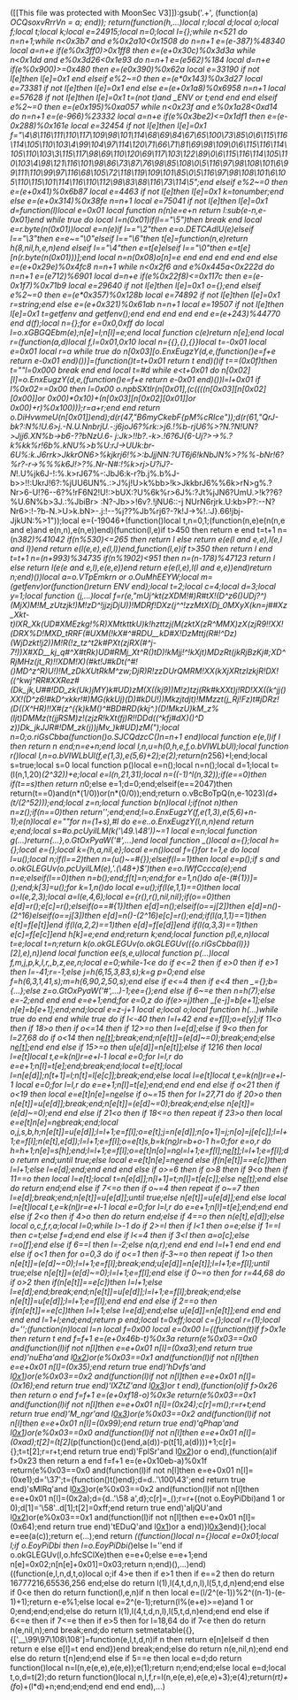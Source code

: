 ([[This file was protected with MoonSec V3]]):gsub('.+', (function(a) _OCQsoxvRrrVn = a; end)); return(function(h,...)local r;local d;local o;local f;local t;local k;local e=24915;local n=0;local l={};while n<521 do n=n+1;while n<0x3b7 and e%0x2a10<0x1508 do n=n+1 e=(e-387)%48340 local a=n+e if(e%0x3ff0)>0x1ff8 then e=(e+0x30c)%0x3d3a while n<0x1dd and e%0x3d26<0x1e93 do n=n+1 e=(e*562)%184 local d=n+e if(e%0x900)>=0x480 then e=(e*0x390)%0x62a local e=33190 if not l[e]then l[e]=0x1 end elseif e%2~=0 then e=(e*0x143)%0x3d27 local e=73381 if not l[e]then l[e]=0x1 end else e=(e+0x1a8)%0x6958 n=n+1 local e=57628 if not l[e]then l[e]=0x1 t=(not t)and _ENV or t;end end end elseif e%2~=0 then e=(e*0x195)%0xa057 while n<0x23f and e%0x1a28<0xd14 do n=n+1 e=(e-966)%23332 local a=n+e if(e%0x3be2)<=0x1df1 then e=(e-0x288)%0x161e local e=32454 if not l[e]then l[e]=0x1 f="\4\8\116\111\110\117\109\98\101\114\68\69\84\67\65\100\73\85\0\6\115\116\114\105\110\103\4\99\104\97\114\120\71\66\71\81\69\98\109\0\6\115\116\114\105\110\103\3\115\117\98\69\110\120\69\117\103\122\89\0\6\115\116\114\105\110\103\4\98\121\116\101\98\86\73\87\76\98\85\108\0\5\116\97\98\108\101\6\99\111\110\99\97\116\68\105\72\118\119\109\101\85\0\5\116\97\98\108\101\6\105\110\115\101\114\116\110\112\98\83\88\116\73\114\5";end elseif e%2~=0 then e=(e+0x41)%0x6b87 local e=4463 if not l[e]then l[e]=0x1 k=tonumber;end else e=(e+0x314)%0x38fe n=n+1 local e=75041 if not l[e]then l[e]=0x1 d=function(l)local e=0x01 local function n(n)e=e+n return l:sub(e-n,e-0x01)end while true do local l=n(0x01)if(l=="\5")then break end local e=r.byte(n(0x01))local e=n(e)if l=="\2"then e=o.DETCAdIU(e)elseif l=="\3"then e=e~="\0"elseif l=="\6"then t[e]=function(n,e)return h(8,nil,h,e,n)end elseif l=="\4"then e=t[e]elseif l=="\0"then e=t[e][n(r.byte(n(0x01)))];end local n=n(0x08)o[n]=e end end end end end else e=(e+0x29e)%0x4fc8 n=n+1 while n<0x2f6 and e%0x445a<0x222d do n=n+1 e=(e*712)%6901 local d=n+e if(e%0x22f8)<=0x117c then e=(e-0x1f7)%0x71b9 local e=29640 if not l[e]then l[e]=0x1 o={};end elseif e%2~=0 then e=(e*0x357)%0x128b local e=74892 if not l[e]then l[e]=0x1 r=string;end else e=(e+0x321)%0x61ab n=n+1 local e=19507 if not l[e]then l[e]=0x1 t=getfenv and getfenv();end end end end end e=(e+243)%44770 end d(f);local n={};for e=0x0,0xff do local l=o.xGBGQEbm(e);n[e]=l;n[l]=e;end local function c(e)return n[e];end local r=(function(a,d)local f,l=0x01,0x10 local n={{},{},{}}local t=-0x01 local e=0x01 local r=a while true do n[0x03][o.EnxEugzY(d,e,(function()e=f+e return e-0x01 end)())]=(function()t=t+0x01 return t end)()if t==(0x0f)then t=""l=0x000 break end end local t=#d while e<t+0x01 do n[0x02][l]=o.EnxEugzY(d,e,(function()e=f+e return e-0x01 end)())l=l+0x01 if l%0x02==0x00 then l=0x00 o.npbSXtIr(n[0x01],(c((((n[0x03][n[0x02][0x00]]or 0x00)*0x10)+(n[0x03][n[0x02][0x01]]or 0x00)+r)%0x100)));r=a+r;end end return o.DiHvwmeU(n[0x01])end);d(r(47,"B6myCkebF{pM%cRIce"));d(r(61,"QrJ-bk?:N%!U.6>j.-N.U.NnbrjU.-:j6joJ6?%rk:>j6.!%b-rjU6%>?N.?N!UN?>Jjj6.XN%b->b6-??bNzU.6- j:Jk>!!b?.-k>.!6?6J{6-Uj?>->%.?k%kk%r!6b%.kNU%>b%U:rJ->UUk:br-6U%:k.J6rrk>JkkrON6>%kjkrj6!%>:bJjjNN:?UT6j6!kNbJN%>?%%-bNr!6?%r?-r->%%%k6J!>?%.Nr-N#:!%k>rj>U?iJ?-N_!.U%jk6J-!:%.k>rJ67%-:JbJ6:k-r?b.j%.b%J-b>>!!:UkrJ!6?:%jUU6UN%.:>J%j!U>k%bb>!k>JkkbrJ6%%6k>rN>g%.?Nr>6-U!?6--6?%!rF6N2!U!:>bUX:?U%6k%r>6J%:?Jt%jJN6?UmU.>!k??6?%U.6N%b>3J.:%JbiBr> :N?-Jb>>!6v?.!jNU6::-j NUrN6rjrk.U:kb>P?:--N?Nr6>:!-?b-N.>U>k.bN>-.j:!--%j??%Jb%rj6?-?k!J->%!.:J}.66!jbj-JjkUN:%>1"));local e=(-19046+(function()local t,n=0,1;(function(n,e)e(n(n,e and e)and e(n,n),e(n,e))end)(function(l,e)if t>450 then return e end t=t+1 n=(n*382)%41042 if(n%530)<=265 then return l else return e(e(l and e,e),l(e,l and l))end return e(l(e,e),e(l,l))end,function(l,e)if t>350 then return l end t=t+1 n=(n+993)%34735 if(n%1902)<951 then n=(n-178)%47123 return l else return l(e(e and e,l),e(e,e))end return e(e(l,e),l(l and e,e))end)return n;end)())local a=o.VTpEmkrn or o.OuMhEEYW;local m=(getfenv)or(function()return _ENV end);local t=2;local c=4;local d=3;local y=1;local function _(j,...)local f=r(e,"mUj^kt(_zXDM!#)R#tX!(D^z6()UDj_?^)(MjX)M!_M_zUtzjk!)M!zD^!jjzjDjU))!MDRf!DXz(j^^!zzMtX(Dj_0MXyX_(_kn=j##Xz_Xkt-t)lXR_Xk(UD#XMEzkg!%R)XMtkttkU_)k!hzttzj(M(zktX(zR^MMX)zX(zjR9!!XX!(DRX%D!MXD_tRRF(#UXM(!kX#^#RDU__kD#X!DzMttj(R#!^_Dz)(WjDzkt!j2))M!R(!_z_tz^t2k#PXt(zjRX(_#^j-7!))X#XD__kj_q_#^X#tRk)UD#RMj_Xt^R()tD)_!kMjj!^!kXjt)MDzRt(jkRjBzKj#;XD^RjMHz(jt_R)!!XDM!X)(#kt!J#kDt_(^#!()MD^z^R)U!)!M_zDkXUtRkM^zw;DjR)R!zzDUrQMRM!XX(kXjXRtzIzkjR!DX!((^kwj^_RR#XXRez#(Dk_jk,U##!DD_zk(Uk)jMY_)k#UD)zM(X((kj9))M!z)tzj(Rk#kXXt)j!RD!XX((k^jj()XX!(D^z6!#kD^_xkkr!#)MG_(kkUj)(D)_#kDU!))Mkzjtdjt)!MMzzt(j_Rj!Fz)t#jDRz!(D((X^HR)!!X#(z^({k)kM_()^#BD#RD(_kkj^.)(D!_MkzU_)kM_z%(Ijt)DMMz(t(jjRSM)z!(zjzR_!kXt(fj)R!!DDd((^kfj#dX)()^D z))Dk_jkJJR#!DM_zk(j))jMv_)k#UD)zM(");local n=0;o.riGsCbba(function()o.SJCQdzcC()n=n+1 end)local function e(e,l)if l then return n end;n=e+n;end local l,n,u=h(0,h,e,f,o.bVIWLbUl);local function r()local l,n=o.bVIWLbUl(f,e(1,3),e(5,6)+2);e(2);return(n*256)+l;end;local s=true;local s=0 local function p()local e=n();local n=n();local d=1;local t=(l(n,1,20)*(2^32))+e;local e=l(n,21,31);local n=((-1)^l(n,32));if(e==0)then if(t==s)then return n*0;else e=1;d=0;end;elseif(e==2047)then return(t==0)and(n*(1/0))or(n*(0/0));end;return o.vBcBoTpQ(n,e-1023)*(d+(t/(2^52)));end;local z=n;local function b(n)local l;if(not n)then n=z();if(n==0)then return'';end;end;l=o.EnxEugzY(f,e(1,3),e(5,6)+n-1);e(n)local e=""for n=(1+s),#l do e=e..o.EnxEugzY(l,n,n)end return e;end;local s=#o.pcUyilLM(k('\49.\48'))~=1 local e=n;local function g(...)return{...},o.GtOxPyaW('#',...)end local function _()local a={};local h={};local e={};local k={h,a,nil,e};local e=n()local f={}for t=1,e do local l=u();local n;if(l==2)then n=(u()~=#{});elseif(l==1)then local e=p();if s and o.okGLEGUv(o.pcUyilLM(e),'.(\48+)$')then e=o.IWfCccca(e);end n=e;elseif(l==0)then n=b();end;f[t]=n;end;for e=1,n()do a[e-(#{1})]=_();end;k[3]=u();for k=1,n()do local e=u();if(l(e,1,1)==0)then local o=l(e,2,3);local a=l(e,4,6);local e={r(),r(),nil,nil};if(o==0)then e[d]=r();e[c]=r();elseif(o==#{1})then e[d]=n();elseif(o==j[2])then e[d]=n()-(2^16)elseif(o==j[3])then e[d]=n()-(2^16)e[c]=r();end;if(l(a,1,1)==1)then e[t]=f[e[t]]end if(l(a,2,2)==1)then e[d]=f[e[d]]end if(l(a,3,3)==1)then e[c]=f[e[c]]end h[k]=e;end end;return k;end;local function p(l,e,n)local t=e;local t=n;return k(o.okGLEGUv(o.okGLEGUv(({o.riGsCbba(l)})[2],e),n))end local function ee(s,e,u)local function p(...)local f,m,j,p,k,l,r,_,b,z,ee,n;local e=0;while-1<e do if e<=2 then if e>0 then if e>1 then l=-41;r=-1;else j=h(6,15,3,83,s);k=g p=0;end else f=h(6,3,1,41,s);m=h(6,90,2,50,s);end else if e<=4 then if e<4 then _={};b={...};else z=o.GtOxPyaW('#',...)-1;ee={};end else if 6~=e then n=h(7);else e=-2;end end end e=e+1;end;for e=0,z do if(e>=j)then _[e-j]=b[e+1];else n[e]=b[e+1];end;end;local e=z-j+1 local e;local o;local function h(...)while true do end end while true do if l<-40 then l=l+42 end e=f[l];o=e[y];if 11<o then if 18>o then if o<=14 then if 12>=o then l=e[d];else if 9<o then for l=27,68 do if o<14 then n[e[t]]();break;end;n[e[t]]=(e[d]~=0);break;end;else n[e[t]]();end end else if 15>=o then u[e[d]]=n[e[t]];else if 12<o then for l=47,71 do if o>16 then local l=e[t]local t,e=k(n[l](a(n,l+1,e[d])))r=e+l-1 local e=0;for l=l,r do e=e+1;n[l]=t[e];end;break;end;local t=e[t];local l=n[e[d]];n[t+1]=l;n[t]=l[e[c]];break;end;else local l=e[t]local t,e=k(n[l](a(n,l+1,e[d])))r=e+l-1 local e=0;for l=l,r do e=e+1;n[l]=t[e];end;end end end else if o<21 then if o<19 then local e=e[t]n[e]=n[e](a(n,e+1,r))else if o~=15 then for l=27,71 do if 20>o then n[e[t]]=u[e[d]];break;end;n[e[t]]=(e[d]~=0);break;end;else n[e[t]]=(e[d]~=0);end end else if 21<o then if 18<=o then repeat if 23>o then local e=e[t]n[e]=n[e](a(n,e+1,r))break;end;local o,j,s,b,h;n[e[t]]=u[e[d]];l=l+1;e=f[l];o=e[t];j=n[e[d]];n[o+1]=j;n[o]=j[e[c]];l=l+1;e=f[l];n(e[t],e[d]);l=l+1;e=f[l];o=e[t]s,b=k(n[o](a(n,o+1,e[d])))r=b+o-1 h=0;for e=o,r do h=h+1;n[e]=s[h];end;l=l+1;e=f[l];o=e[t]n[o]=n[o](a(n,o+1,r))l=l+1;e=f[l];n[e[t]]();l=l+1;e=f[l];do return end;until true;else local e=e[t]n[e]=n[e](a(n,e+1,r))end else if(n[e[t]]==e[c])then l=l+1;else l=e[d];end;end end end else if o>=6 then if o>8 then if 9<o then if 11==o then local l=e[t];local t=n[e[d]];n[l+1]=t;n[l]=t[e[c]];else n[e[t]]();end else do return end;end else if 7<=o then if o~=4 then repeat if o~=7 then l=e[d];break;end;n[e[t]]=u[e[d]];until true;else n[e[t]]=u[e[d]];end else local l=e[t]local t,e=k(n[l](a(n,l+1,e[d])))r=e+l-1 local e=0;for l=l,r do e=e+1;n[l]=t[e];end;end end else if 2<o then if 4>o then do return end;else if 4==o then n(e[t],e[d]);else local o,c,f,r,a;local l=0;while l>-1 do if 2>=l then if l<1 then o=e;else if 1==l then c=t;else f=d;end end else if l<=4 then if 3<l then a=o[c];else r=o[f];end else if 6==l then l=-2;else n(a,r);end end end l=l+1 end end end else if o<1 then for o=0,3 do if o<=1 then if-3~=o then repeat if 1>o then n[e[t]]=(e[d]~=0);l=l+1;e=f[l];break;end;u[e[d]]=n[e[t]];l=l+1;e=f[l];until true;else n[e[t]]=(e[d]~=0);l=l+1;e=f[l];end else if 0~=o then for r=44,68 do if o>2 then if(n[e[t]]==e[c])then l=l+1;else l=e[d];end;break;end;n[e[t]]=u[e[d]];l=l+1;e=f[l];break;end;else n[e[t]]=u[e[d]];l=l+1;e=f[l];end end end else if 2==o then if(n[e[t]]==e[c])then l=l+1;else l=e[d];end;else u[e[d]]=n[e[t]];end end end end end l=1+l;end;end;return p end;local t=0xff;local c={};local r=(1);local d='';(function(n)local l=n local f=0x00 local e=0x00 l={(function(t)if f>0x1e then return t end f=f+1 e=(e+0x46b-t)%0x3a return(e%0x03==0x0 and(function(l)if not n[l]then e=e+0x01 n[l]=(0xa3);end return true end)'nuEha'and l[0x2](0x276+t))or(e%0x03==0x1 and(function(l)if not n[l]then e=e+0x01 n[l]=(0x35);end return true end)'hDvfs'and l[0x1](t+0x252))or(e%0x03==0x2 and(function(l)if not n[l]then e=e+0x01 n[l]=(0x16);end return true end)'lXZtZ'and l[0x3](t+0x2b2))or t end),(function(o)if f>0x26 then return o end f=f+1 e=(e+0xf18-o)%0x3e return(e%0x03==0x1 and(function(l)if not n[l]then e=e+0x01 n[l]=(0x24);c[r]=m();r=r+t;end return true end)'M_ngr'and l[0x3](0x386+o))or(e%0x03==0x2 and(function(l)if not n[l]then e=e+0x01 n[l]=(0x99);end return true end)'qPhap'and l[0x1](o+0x1c0))or(e%0x03==0x0 and(function(l)if not n[l]then e=e+0x01 n[l]=(0xad);t[2]=(t[2]*(p(function()c()end,a(d))-p(t[1],a(d))))+1;c[r]={};t=t[2];r=r+t;end return true end)'FplSr'and l[0x2](o+0x21a))or o end),(function(a)if f>0x23 then return a end f=f+1 e=(e+0x10eb-a)%0x1f return(e%0x03==0x0 and(function(l)if not n[l]then e=e+0x01 n[l]=(0xe1);d='\37';t={function()t()end};d=d..'\100\43';end return true end)'sMlRq'and l[0x3](0xef+a))or(e%0x03==0x2 and(function(l)if not n[l]then e=e+0x01 n[l]=(0x2a);d={d..'\58 a',d};c[r]=_();r=r+((not o.EoyPiDbi)and 1 or 0);d[1]='\58'..d[1];t[2]=0xff;end return true end)'aIjQU'and l[0x2](a+0x3a9))or(e%0x03==0x1 and(function(l)if not n[l]then e=e+0x01 n[l]=(0x64);end return true end)'tEDuQ'and l[0x1](a+0xdf))or a end)}l[0x3](0x60f)end){};local e=ee(a(c));return e(...);end return _((function()local n={}local e=0x01;local l;if o.EoyPiDbi then l=o.EoyPiDbi(_)else l=''end if o.okGLEGUv(l,o.hfcSClXe)then e=e+0;else e=e+1;end n[e]=0x02;n[n[e]+0x01]=0x03;return n;end)(),...)end)((function(e,l,n,d,t,o)local o;if 4>e then if e>1 then if e==2 then do return 16777216,65536,256 end;else do return l(1),l(4,t,d,n,l),l(5,t,d,n)end;end else if 0<e then do return function(l,e,n)if n then local e=(l/2^(e-1))%2^((n-1)-(e-1)+1);return e-e%1;else local e=2^(e-1);return(l%(e+e)>=e)and 1 or 0;end;end;end;else do return l(1),l(4,t,d,n,l),l(5,t,d,n)end;end end else if 6<=e then if 7<=e then if e>5 then for l=18,64 do if 7<e then do return n(e,nil,n);end break;end;do return setmetatable({},{['__\99\97\108\108']=function(e,l,t,d,n)if n then return e[n]elseif d then return e else e[l]=t end end})end break;end;else do return n(e,nil,n);end end else do return t[n]end;end else if 5==e then local e=d;do return function()local n=l(n,e(e,e),e(e,e));e(1);return n;end;end;else local e=d;local t,o,d=t(2);do return function()local n,l,f,r=l(n,e(e,e),e(e,e)+3);e(4);return(r*t)+(f*o)+(l*d)+n;end;end;end end end end),...)

